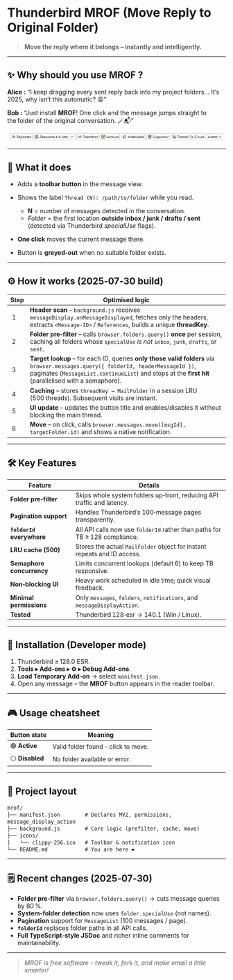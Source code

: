 # Thunderbird MROF (Move Reply to Original Folder)

> **Move the reply where it belongs – instantly and intelligently.**

---

## ✨ Why should you use MROF ?

**Alice :** “I keep dragging every sent reply back into my project folders… It’s 2025, why isn’t this automatic? 😩”

**Bob :** “Just install **MROF**! One click and the message jumps straight to the folder of the original conversation. 🪄📬”

![Demo banner](readMe_image.png)

---

## 🚀 What it does

- Adds a **toolbar button** in the message view.
- Shows the label `Thread (N): /path/to/folder` while you read.

  - **N** = number of messages detected in the conversation.
  - _Folder_ = the first location **outside inbox / junk / drafts / sent** (detected via Thunderbird *specialUse* flags).

- **One click** moves the current message there.
- Button is **greyed‑out** when no suitable folder exists.

---

## ⚙️ How it works (2025‑07‑30 build)

| Step | Optimised logic                                                                                                                                                                                                                           |
| ---- | ----------------------------------------------------------------------------------------------------------------------------------------------------------------------------------------------------------------------------------------- |
|  1   | **Header scan** – `background.js` receives `messageDisplay.onMessageDisplayed`, fetches only the headers, extracts `<Message‑ID>` / `References`, builds a unique **threadKey**.                                                          |
|  2   | **Folder pre‑filter** – calls `browser.folders.query()` **once** per session, caching all folders whose `specialUse` _is not_ `inbox`, `junk`, `drafts`, or `sent`.                                                                       |
|  3   | **Target lookup** – for each ID, queries **only those valid folders** via `browser.messages.query({ folderId, headerMessageId })`, paginates (`MessageList.continueList`) and stops at the **first hit** (parallelised with a semaphore). |
|  4   | **Caching** – stores `threadKey → MailFolder` in a session LRU (500 threads). Subsequent visits are instant.                                                                                                                              |
|  5   | **UI update** – updates the button title and enables/disables it without blocking the main thread.                                                                                                                                        |
|  6   | **Move** – on click, calls `browser.messages.move([msgId], targetFolder.id)` and shows a native notification.                                                                                                                             |

---

## 🛠️ Key Features

|  Feature                  | Details                                                                     |
| ------------------------- | --------------------------------------------------------------------------- |
| **Folder pre‑filter**     | Skips whole system folders up‑front, reducing API traffic and latency.      |
| **Pagination support**    | Handles Thunderbird’s 100‑message pages transparently.                      |
| **`folderId` everywhere** | All API calls now use `folderId` rather than paths for TB ≥ 128 compliance. |
| **LRU cache (500)**       | Stores the actual `MailFolder` object for instant repeats and ID access.    |
| **Semaphore concurrency** | Limits concurrent lookups (default 6) to keep TB responsive.                |
| **Non‑blocking UI**       | Heavy work scheduled in idle time; quick visual feedback.                   |
| **Minimal permissions**   | Only `messages`, `folders`, `notifications`, and `messageDisplayAction`.    |
| **Tested**                | Thunderbird 128‑esr → 140.1 (Win / Linux).                                  |

---

## 🧩 Installation (Developer mode)

1. Thunderbird ≥ 128.0 ESR.
2. **Tools ▸ Add‑ons ▸ ⚙ ▸ Debug Add‑ons**.
3. **Load Temporary Add‑on** → select `manifest.json`.
4. Open any message – the **MROF** button appears in the reader toolbar.

---

## 🎮 Usage cheatsheet

| Button state    | Meaning                             |
| --------------- | ----------------------------------- |
| 🟢 **Active**   | Valid folder found – click to move. |
| ⚪ **Disabled** | No folder available or error.       |

---

## 📂 Project layout

```plaintext
mrof/
├── manifest.json        # Declares MV2, permissions, message_display_action
├── background.js        # Core logic (prefilter, cache, move)
├── icons/
│   └── clippy-256.ico   # Toolbar & notification icon
└── README.md            # You are here ❤️
```

---

## 🗒️ Recent changes (2025‑07‑30)

- **Folder pre‑filter** via `browser.folders.query()` → cuts message queries by 80 %.
- **System‑folder detection** now uses `folder.specialUse` (not names).
- **Pagination** support for `MessageList` (100 messages / page).
- **`folderId`** replaces folder paths in all API calls.
- **Full TypeScript‑style JSDoc** and richer inline comments for maintainability.

---

> _MROF is free software – tweak it, fork it, and make email a little smarter!_
